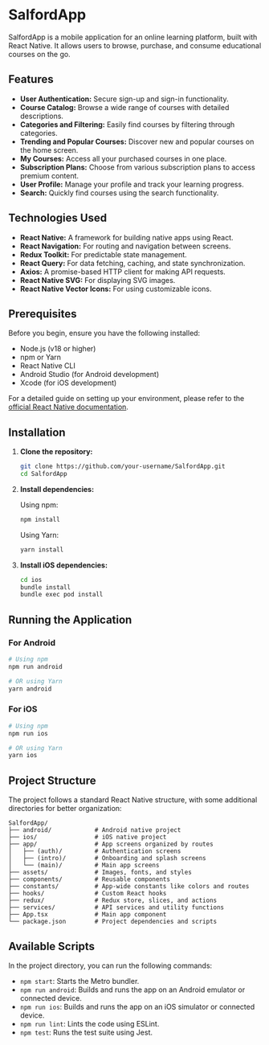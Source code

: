 # SalfordApp

SalfordApp is a mobile application for an online learning platform, built with React Native. It allows users to browse, purchase, and consume educational courses on the go.

## Features

-   **User Authentication:** Secure sign-up and sign-in functionality.
-   **Course Catalog:** Browse a wide range of courses with detailed descriptions.
-   **Categories and Filtering:** Easily find courses by filtering through categories.
-   **Trending and Popular Courses:** Discover new and popular courses on the home screen.
-   **My Courses:** Access all your purchased courses in one place.
-   **Subscription Plans:** Choose from various subscription plans to access premium content.
-   **User Profile:** Manage your profile and track your learning progress.
-   **Search:** Quickly find courses using the search functionality.

## Technologies Used

-   **React Native:** A framework for building native apps using React.
-   **React Navigation:** For routing and navigation between screens.
-   **Redux Toolkit:** For predictable state management.
-   **React Query:** For data fetching, caching, and state synchronization.
-   **Axios:** A promise-based HTTP client for making API requests.
-   **React Native SVG:** For displaying SVG images.
-   **React Native Vector Icons:** For using customizable icons.

## Prerequisites

Before you begin, ensure you have the following installed:

-   Node.js (v18 or higher)
-   npm or Yarn
-   React Native CLI
-   Android Studio (for Android development)
-   Xcode (for iOS development)

For a detailed guide on setting up your environment, please refer to the [official React Native documentation](https://reactnative.dev/docs/set-up-your-environment).

## Installation

1.  **Clone the repository:**

    ```sh
    git clone https://github.com/your-username/SalfordApp.git
    cd SalfordApp
    ```

2.  **Install dependencies:**

    Using npm:
    ```sh
    npm install
    ```

    Using Yarn:
    ```sh
    yarn install
    ```

3.  **Install iOS dependencies:**

    ```sh
    cd ios
    bundle install
    bundle exec pod install
    ```

## Running the Application

### For Android

```sh
# Using npm
npm run android

# OR using Yarn
yarn android
```

### For iOS

```sh
# Using npm
npm run ios

# OR using Yarn
yarn ios
```

## Project Structure

The project follows a standard React Native structure, with some additional directories for better organization:

```
SalfordApp/
├── android/            # Android native project
├── ios/                # iOS native project
├── app/                # App screens organized by routes
│   ├── (auth)/         # Authentication screens
│   ├── (intro)/        # Onboarding and splash screens
│   └── (main)/         # Main app screens
├── assets/             # Images, fonts, and styles
├── components/         # Reusable components
├── constants/          # App-wide constants like colors and routes
├── hooks/              # Custom React hooks
├── redux/              # Redux store, slices, and actions
├── services/           # API services and utility functions
├── App.tsx             # Main app component
└── package.json        # Project dependencies and scripts
```

## Available Scripts

In the project directory, you can run the following commands:

-   `npm start`: Starts the Metro bundler.
-   `npm run android`: Builds and runs the app on an Android emulator or connected device.
-   `npm run ios`: Builds and runs the app on an iOS simulator or connected device.
-   `npm run lint`: Lints the code using ESLint.
-   `npm test`: Runs the test suite using Jest.
